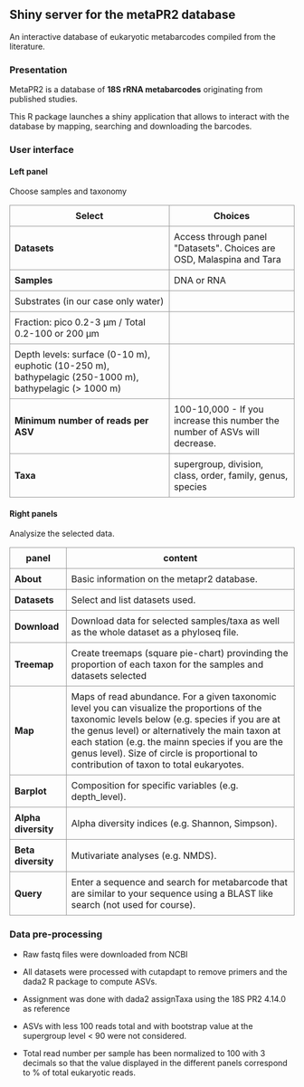 ## Shiny server for the metaPR2 database

An interactive database of eukaryotic metabarcodes compiled from the literature. 

### Presentation

MetaPR2 is a database of **18S rRNA metabarcodes** originating from published studies. 

This R package launches a shiny application that allows to interact with the database by mapping, searching and downloading the barcodes.

### User interface
#### Left panel

Choose samples and taxonomy

<style>
.basic-styling td,
.basic-styling th {
  border: 1px solid #999;
  padding: 0.5rem;
}
</style>

<div class="ox-hugo-table basic-styling">
<div></div>
<div class="table-caption">
  <span class="table-number"></span>
</div>

Select | Choices 
--- | --- 
**Datasets** | Access through panel "Datasets". Choices are OSD, Malaspina and Tara
**Samples** | DNA or RNA
 | Substrates (in our case only water)
 | Fraction: pico 0.2-3 µm / Total 0.2-100 or 200 µm
 | Depth levels: surface (0-10 m), euphotic (10-250 m), bathypelagic (250-1000 m), bathypelagic (> 1000 m)
**Minimum number of reads per ASV** | 100-10,000 - If you increase this number the number of ASVs will decrease.
**Taxa** | supergroup, division, class, order, family, genus, species

</div>

#### Right panels

Analysize the selected data.

<style>
.basic-styling td,
.basic-styling th {
  border: 1px solid #999;
  padding: 0.5rem;
}
</style>

<div class="ox-hugo-table basic-styling">
<div></div>
<div class="table-caption">
  <span class="table-number"></span>
</div>

panel | content 
--- | --- 
**About** | Basic information on the metapr2 database.
**Datasets** | Select and list datasets used.
**Download** | Download data for selected samples/taxa as well as the whole dataset as a phyloseq file.
**Treemap** | Create treemaps (square pie-chart) provinding the proportion of each taxon for the samples and datasets selected
**Map** | Maps of read abundance. For a given taxonomic level you can visualize the proportions of the taxonomic levels below (e.g. species if you are at the genus level) or alternatively the main taxon at each station (e.g. the mainn species if you are the genus level). Size of circle is proportional to contribution of taxon to total eukaryotes.
**Barplot** | Composition for specific variables (e.g. depth_level).
**Alpha diversity** | Alpha diversity indices (e.g. Shannon, Simpson).
**Beta diversity** | Mutivariate analyses (e.g. NMDS).
**Query** | Enter a sequence and search for metabarcode that are similar to your sequence using a BLAST like search (not used for course).

</div>

### Data pre-processing

* Raw fastq files were downloaded from NCBI

* All datasets were processed with cutapdapt to remove primers and the dada2 R package to compute ASVs.

* Assignment was done with dada2 assignTaxa using the 18S PR2 4.14.0 as reference

* ASVs with less 100 reads total and with bootstrap value at the supergroup level < 90 were not considered.

* Total read number per sample has been normalized to 100 with 3 decimals so that the value displayed in the different panels correspond to % of total eukaryotic reads.